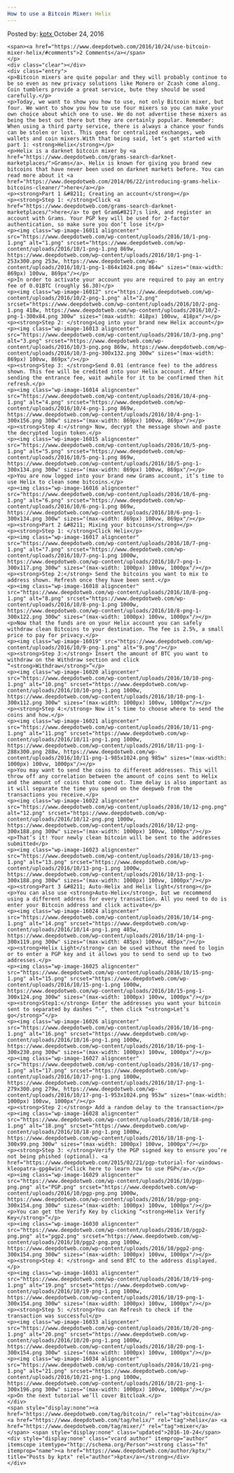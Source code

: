 ```yaml
---
How to use a Bitcoin Mixer: Helix
---
```

<article class="post-listing post-16010 post type-post status-publish format-standard has-post-thumbnail hentry category-deepdot-news tag-bitcoin tag-helix tag-mixer">
    <div class="post-inner">
        <span>Posted by: <a href="https://www.deepdotweb.com/author/kptx/" title="">kptx </a></span>
    <span>October 24, 2016</span>
    
    <span><a href="https://www.deepdotweb.com/2016/10/24/use-bitcoin-mixer-helix/#comments">2 Comments</a></span>
    </p>
    <div class="clear"></div>
    <div class="entry">
    <p>Bitcoin mixers are quite popular and they will probably continue to be so even as new privacy solutions like Monero or Zcash come along. Coin tumblers provide a great service, bute they should be used carefully.</p>
    <p>Today, we want to show you how to use, not only Bitcoin mixer, but four. We want to show you how to use four mixers so you can make your own choice about which one to use. We do not advertise these mixers as being the best out there but they are certainly popular. Remember: When using a third party service, there is always a chance your funds can be stolen or lost. This goes for centralized exchanges, web wallets and coin mixers.With that being said, let’s get started with part 1: <strong>Helix</strong></p>
    <p>Helix is a darknet bitcoin mixer by <a href="https://www.deepdotweb.com/grams-search-darknet-marketplaces/">Grams</a>. Helix is known for giving you brand new bitcoins that have never been used on darknet markets before. You can read more about it <a href="https://www.deepdotweb.com/2014/06/22/introducing-grams-helix-bitcoins-cleaner/">here</a></p>
    <p><strong>Part 1 &#8211; Creating an account</strong></p>
    <p><strong>Step 1: </strong>Click <a href="https://www.deepdotweb.com/grams-search-darknet-marketplaces/">here</a> to get Gram&#8217;s link, and register an account with Grams. Your PGP key will be used for 2-factor authentication, so make sure you don’t lose it</p>
    <p><img class="wp-image-16011 aligncenter" src="https://www.deepdotweb.com/wp-content/uploads/2016/10/1-png-1.png" alt="1.png" srcset="https://www.deepdotweb.com/wp-content/uploads/2016/10/1-png-1.png 869w, https://www.deepdotweb.com/wp-content/uploads/2016/10/1-png-1-253x300.png 253w, https://www.deepdotweb.com/wp-content/uploads/2016/10/1-png-1-864x1024.png 864w" sizes="(max-width: 869px) 100vw, 869px"/></p>
    <p>In order to activate your account you are required to pay an entry fee of 0.01BTC (roughly $6.30)</p>
    <p><img class="wp-image-16012" src="https://www.deepdotweb.com/wp-content/uploads/2016/10/2-png-1.png" alt="2.png" srcset="https://www.deepdotweb.com/wp-content/uploads/2016/10/2-png-1.png 418w, https://www.deepdotweb.com/wp-content/uploads/2016/10/2-png-1-300x84.png 300w" sizes="(max-width: 418px) 100vw, 418px"/></p>
    <p><strong>Step 2: </strong>Log into your brand new Helix account</p>
    <p><img class="wp-image-16013 aligncenter" src="https://www.deepdotweb.com/wp-content/uploads/2016/10/3-png.png" alt="3.png" srcset="https://www.deepdotweb.com/wp-content/uploads/2016/10/3-png.png 869w, https://www.deepdotweb.com/wp-content/uploads/2016/10/3-png-300x132.png 300w" sizes="(max-width: 869px) 100vw, 869px"/></p>
    <p><strong>Step 3: </strong>Send 0.01 (entrance fee) to the address shown. This fee will be credited into your Helix account. After sending the entrance fee, wait awhile for it to be confirmed then hit refresh.</p>
    <p><img class="wp-image-16014 aligncenter" src="https://www.deepdotweb.com/wp-content/uploads/2016/10/4-png-1.png" alt="4.png" srcset="https://www.deepdotweb.com/wp-content/uploads/2016/10/4-png-1.png 869w, https://www.deepdotweb.com/wp-content/uploads/2016/10/4-png-1-300x156.png 300w" sizes="(max-width: 869px) 100vw, 869px"/></p>
    <p><strong>Step 4:</strong> Now, decrypt the message shown and paste the decrypted login token.</p>
    <p><img class="wp-image-16015 aligncenter" src="https://www.deepdotweb.com/wp-content/uploads/2016/10/5-png-1.png" alt="5.png" srcset="https://www.deepdotweb.com/wp-content/uploads/2016/10/5-png-1.png 869w, https://www.deepdotweb.com/wp-content/uploads/2016/10/5-png-1-300x134.png 300w" sizes="(max-width: 869px) 100vw, 869px"/></p>
    <p>You are now logged into your brand new Grams account, it’s time to use Helix to clean some bitcoins.</p>
    <p><img class="wp-image-16016 aligncenter" src="https://www.deepdotweb.com/wp-content/uploads/2016/10/6-png-1.png" alt="6.png" srcset="https://www.deepdotweb.com/wp-content/uploads/2016/10/6-png-1.png 869w, https://www.deepdotweb.com/wp-content/uploads/2016/10/6-png-1-300x134.png 300w" sizes="(max-width: 869px) 100vw, 869px"/></p>
    <p><strong>Part 2 &#8211; Mixing your bitcoins</strong></p>
    <p><strong>Step 1: </strong>Click Helix</p>
    <p><img class="wp-image-16017 aligncenter" src="https://www.deepdotweb.com/wp-content/uploads/2016/10/7-png-1.png" alt="7.png" srcset="https://www.deepdotweb.com/wp-content/uploads/2016/10/7-png-1.png 1000w, https://www.deepdotweb.com/wp-content/uploads/2016/10/7-png-1-300x117.png 300w" sizes="(max-width: 1000px) 100vw, 1000px"/></p>
    <p><strong>Step 2:</strong> Send the bitcoins you want to mix to address shown. Refresh once they have been sent.</p>
    <p><img class="wp-image-16018 aligncenter" src="https://www.deepdotweb.com/wp-content/uploads/2016/10/8-png-1.png" alt="8.png" srcset="https://www.deepdotweb.com/wp-content/uploads/2016/10/8-png-1.png 1000w, https://www.deepdotweb.com/wp-content/uploads/2016/10/8-png-1-300x122.png 300w" sizes="(max-width: 1000px) 100vw, 1000px"/></p>
    <p>Now that the funds are on your Helix account you can safely withdraw clean Bitcoins to your destination. The fee is 2.5%, a small price to pay for privacy.</p>
    <p><img class="wp-image-16019" src="https://www.deepdotweb.com/wp-content/uploads/2016/10/9-png-1.png" alt="9.png"/></p>
    <p><strong>Step 3:</strong> Insert the amount of BTC you want to withdraw on the Withdraw section and click “<strong>Withdraw</strong>”</p>
    <p><img class="wp-image-16020 aligncenter" src="https://www.deepdotweb.com/wp-content/uploads/2016/10/10-png-1.png" alt="10.png" srcset="https://www.deepdotweb.com/wp-content/uploads/2016/10/10-png-1.png 1000w, https://www.deepdotweb.com/wp-content/uploads/2016/10/10-png-1-300x112.png 300w" sizes="(max-width: 1000px) 100vw, 1000px"/></p>
    <p><strong>Step 4:</strong> Now it’s time to choose where to send the coins and how.</p>
    <p><img class="wp-image-16021 aligncenter" src="https://www.deepdotweb.com/wp-content/uploads/2016/10/11-png-1.png" alt="11.png" srcset="https://www.deepdotweb.com/wp-content/uploads/2016/10/11-png-1.png 1000w, https://www.deepdotweb.com/wp-content/uploads/2016/10/11-png-1-288x300.png 288w, https://www.deepdotweb.com/wp-content/uploads/2016/10/11-png-1-985x1024.png 985w" sizes="(max-width: 1000px) 100vw, 1000px"/></p>
    <p>You may want to send the coins to different addresses. This will throw off any correlation between the amount of coins sent to Helix and the amount of coins that come out. Time delay is also important as it will separate the time you spend on the deepweb from the transactions you receive.</p>
    <p><img class="wp-image-16022 aligncenter" src="https://www.deepdotweb.com/wp-content/uploads/2016/10/12-png.png" alt="12.png" srcset="https://www.deepdotweb.com/wp-content/uploads/2016/10/12-png.png 1000w, https://www.deepdotweb.com/wp-content/uploads/2016/10/12-png-300x188.png 300w" sizes="(max-width: 1000px) 100vw, 1000px"/></p>
    <p>That’s it! Your newly clean bitcoin will be sent to the addresses submitted</p>
    <p><img class="wp-image-16023 aligncenter" src="https://www.deepdotweb.com/wp-content/uploads/2016/10/13-png-1.png" alt="13.png" srcset="https://www.deepdotweb.com/wp-content/uploads/2016/10/13-png-1.png 1000w, https://www.deepdotweb.com/wp-content/uploads/2016/10/13-png-1-300x188.png 300w" sizes="(max-width: 1000px) 100vw, 1000px"/></p>
    <p><strong>Part 3 &#8211; Auto-Helix and Helix light</strong></p>
    <p>You can also use <strong>Auto-Helix</strong>, but we recommend using a different address for every transaction. All you need to do is enter your Bitcoin address and click activate</p>
    <p><img class="wp-image-16024 aligncenter" src="https://www.deepdotweb.com/wp-content/uploads/2016/10/14-png-1.png" alt="14.png" srcset="https://www.deepdotweb.com/wp-content/uploads/2016/10/14-png-1.png 485w, https://www.deepdotweb.com/wp-content/uploads/2016/10/14-png-1-300x119.png 300w" sizes="(max-width: 485px) 100vw, 485px"/></p>
    <p><strong>Helix Light</strong> can be used without the need to login or to enter a PGP key and it allows you to send to send up to two addresses.</p>
    <p><img class="wp-image-16025 aligncenter" src="https://www.deepdotweb.com/wp-content/uploads/2016/10/15-png-1.png" alt="15.png" srcset="https://www.deepdotweb.com/wp-content/uploads/2016/10/15-png-1.png 1000w, https://www.deepdotweb.com/wp-content/uploads/2016/10/15-png-1-300x124.png 300w" sizes="(max-width: 1000px) 100vw, 1000px"/></p>
    <p><strong>Step1:</strong> Enter the addresses you want your bitcoin sent to separated by dashes “-”, then click “<strong>Let’s go</strong>”</p>
    <p><img class="wp-image-16026 aligncenter" src="https://www.deepdotweb.com/wp-content/uploads/2016/10/16-png-1.png" alt="16.png" srcset="https://www.deepdotweb.com/wp-content/uploads/2016/10/16-png-1.png 1000w, https://www.deepdotweb.com/wp-content/uploads/2016/10/16-png-1-300x230.png 300w" sizes="(max-width: 1000px) 100vw, 1000px"/></p>
    <p><img class="wp-image-16027 aligncenter" src="https://www.deepdotweb.com/wp-content/uploads/2016/10/17-png-1.png" alt="17.png" srcset="https://www.deepdotweb.com/wp-content/uploads/2016/10/17-png-1.png 1000w, https://www.deepdotweb.com/wp-content/uploads/2016/10/17-png-1-279x300.png 279w, https://www.deepdotweb.com/wp-content/uploads/2016/10/17-png-1-953x1024.png 953w" sizes="(max-width: 1000px) 100vw, 1000px"/></p>
    <p><strong>Step 2:</strong> Add a random delay to the transaction</p>
    <p><img class="wp-image-16028 aligncenter" src="https://www.deepdotweb.com/wp-content/uploads/2016/10/18-png-1.png" alt="18.png" srcset="https://www.deepdotweb.com/wp-content/uploads/2016/10/18-png-1.png 1000w, https://www.deepdotweb.com/wp-content/uploads/2016/10/18-png-1-300x99.png 300w" sizes="(max-width: 1000px) 100vw, 1000px"/></p>
    <p><strong>Step 3: </strong>Verify the PGP signed key to ensure you’re not being phished (optional). <a href="https://www.deepdotweb.com/2015/02/21/pgp-tutorial-for-windows-kleopatra-gpg4win/">Click here to learn how to use PGP</a>.</p>
    <p><img class="wp-image-16029 aligncenter" src="https://www.deepdotweb.com/wp-content/uploads/2016/10/pgp-png.png" alt="PGP.png" srcset="https://www.deepdotweb.com/wp-content/uploads/2016/10/pgp-png.png 1000w, https://www.deepdotweb.com/wp-content/uploads/2016/10/pgp-png-300x154.png 300w" sizes="(max-width: 1000px) 100vw, 1000px"/></p>
    <p>You can get the Verify Key by clicking “<strong>Helix Verify Key</strong>”</p>
    <p><img class="wp-image-16030 aligncenter" src="https://www.deepdotweb.com/wp-content/uploads/2016/10/pgp2-png.png" alt="pgp2.png" srcset="https://www.deepdotweb.com/wp-content/uploads/2016/10/pgp2-png.png 1000w, https://www.deepdotweb.com/wp-content/uploads/2016/10/pgp2-png-300x154.png 300w" sizes="(max-width: 1000px) 100vw, 1000px"/></p>
    <p><strong>Step 4: </strong> and send BTC to the address displayed.</p>
    <p><img class="wp-image-16031 aligncenter" src="https://www.deepdotweb.com/wp-content/uploads/2016/10/19-png-1.png" alt="19.png" srcset="https://www.deepdotweb.com/wp-content/uploads/2016/10/19-png-1.png 1000w, https://www.deepdotweb.com/wp-content/uploads/2016/10/19-png-1-300x154.png 300w" sizes="(max-width: 1000px) 100vw, 1000px"/></p>
    <p><strong>Step 5: </strong>You can Refresh to check if the transaction was successful</p>
    <p><img class="wp-image-16033 aligncenter" src="https://www.deepdotweb.com/wp-content/uploads/2016/10/20-png-1.png" alt="20.png" srcset="https://www.deepdotweb.com/wp-content/uploads/2016/10/20-png-1.png 1000w, https://www.deepdotweb.com/wp-content/uploads/2016/10/20-png-1-300x154.png 300w" sizes="(max-width: 1000px) 100vw, 1000px"/></p>
    <p><img class="wp-image-16034 aligncenter" src="https://www.deepdotweb.com/wp-content/uploads/2016/10/21-png-1.png" alt="21.png" srcset="https://www.deepdotweb.com/wp-content/uploads/2016/10/21-png-1.png 1000w, https://www.deepdotweb.com/wp-content/uploads/2016/10/21-png-1-300x196.png 300w" sizes="(max-width: 1000px) 100vw, 1000px"/></p>
    <p>On the next tutorial we’ll cover Bitcloak.</p>
    </div>
    <span style="display:none"><a href="https://www.deepdotweb.com/tag/bitcoin/" rel="tag">bitcoin</a> <a href="https://www.deepdotweb.com/tag/helix/" rel="tag">helix</a> <a href="https://www.deepdotweb.com/tag/mixer/" rel="tag">mixer</a></span> <span style="display:none" class="updated">2016-10-24</span>
    <div style="display:none" class="vcard author" itemprop="author" itemscope itemtype="http://schema.org/Person"><strong class="fn" itemprop="name"><a href="https://www.deepdotweb.com/author/kptx/" title="Posts by kptx" rel="author">kptx</a></strong></div>
    </div>
</article>

